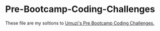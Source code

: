 # Pre-Bootcamp-Coding-Challenges

These file are my soltions to [Umuzi's Pre Bootcamp Coding Challenges.](https://umuzi-org.github.io/tech-department/projects/pre-bootcamp-challenges/ 'Umuzi.org')
